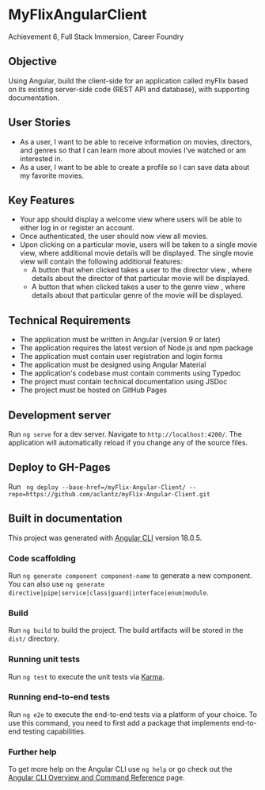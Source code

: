 # MyFlixAngularClient
Achievement 6, Full Stack Immersion, Career Foundry

## Objective
Using Angular, build the client-side for an application called myFlix based on
its existing server-side code (REST API and database), with supporting
documentation.

## User Stories
- As a user, I want to be able to receive information on movies, directors, and genres so that I
can learn more about movies I’ve watched or am interested in.
- As a user, I want to be able to create a profile so I can save data about my favorite movies.
## Key Features
- Your app should display a welcome view where users will be able to either log in or register an
account.
- Once authenticated, the user should now view all movies.
- Upon clicking on a particular movie, users will be taken to a single movie view, where
additional movie details will be displayed. The single movie view will contain the following
additional features:
  - A button that when clicked takes a user to the director view , where details about the
director of that particular movie will be displayed.
  - A button that when clicked takes a user to the genre view , where details about that
particular genre of the movie will be displayed.
## Technical Requirements
- The application must be written in Angular (version 9 or later)
- The application requires the latest version of Node.js and npm package
- The application must contain user registration and login forms
- The application must be designed using Angular Material
- The application's codebase must contain comments using Typedoc
- The project must contain technical documentation using JSDoc
- The project must be hosted on GitHub Pages

## Development server

Run `ng serve` for a dev server. Navigate to `http://localhost:4200/`. The application will automatically reload if you change any of the source files.

## Deploy to GH-Pages

Run ` ng deploy --base-href=/myFlix-Angular-Client/ --repo=https://github.com/aclantz/myFlix-Angular-Client.git`

## Built in documentation
This project was generated with [Angular CLI](https://github.com/angular/angular-cli) version 18.0.5.
### Code scaffolding
Run `ng generate component component-name` to generate a new component. You can also use `ng generate directive|pipe|service|class|guard|interface|enum|module`.
### Build
Run `ng build` to build the project. The build artifacts will be stored in the `dist/` directory.
### Running unit tests
Run `ng test` to execute the unit tests via [Karma](https://karma-runner.github.io).
### Running end-to-end tests
Run `ng e2e` to execute the end-to-end tests via a platform of your choice. To use this command, you need to first add a package that implements end-to-end testing capabilities.
### Further help
To get more help on the Angular CLI use `ng help` or go check out the [Angular CLI Overview and Command Reference](https://angular.dev/tools/cli) page.
